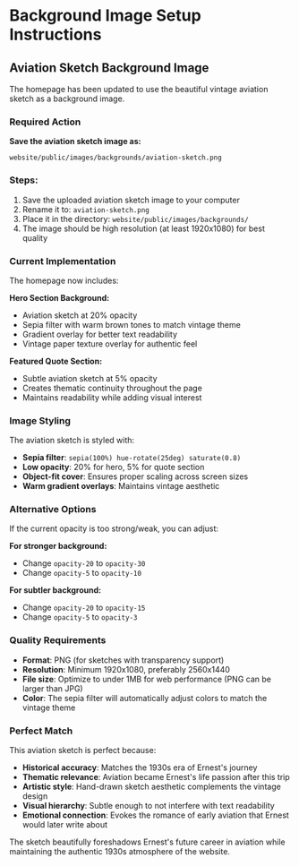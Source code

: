 # Background Image Setup Instructions

## Aviation Sketch Background Image

The homepage has been updated to use the beautiful vintage aviation sketch as a background image.

### Required Action

**Save the aviation sketch image as:**
```
website/public/images/backgrounds/aviation-sketch.png
```

### Steps:
1. Save the uploaded aviation sketch image to your computer
2. Rename it to: `aviation-sketch.png`
3. Place it in the directory: `website/public/images/backgrounds/`
4. The image should be high resolution (at least 1920x1080) for best quality

### Current Implementation

The homepage now includes:

**Hero Section Background:**
- Aviation sketch at 20% opacity
- Sepia filter with warm brown tones to match vintage theme
- Gradient overlay for better text readability
- Vintage paper texture overlay for authentic feel

**Featured Quote Section:**
- Subtle aviation sketch at 5% opacity
- Creates thematic continuity throughout the page
- Maintains readability while adding visual interest

### Image Styling

The aviation sketch is styled with:
- **Sepia filter**: `sepia(100%) hue-rotate(25deg) saturate(0.8)`
- **Low opacity**: 20% for hero, 5% for quote section
- **Object-fit cover**: Ensures proper scaling across screen sizes
- **Warm gradient overlays**: Maintains vintage aesthetic

### Alternative Options

If the current opacity is too strong/weak, you can adjust:

**For stronger background:**
- Change `opacity-20` to `opacity-30`
- Change `opacity-5` to `opacity-10`

**For subtler background:**
- Change `opacity-20` to `opacity-15`
- Change `opacity-5` to `opacity-3`

### Quality Requirements

- **Format**: PNG (for sketches with transparency support)
- **Resolution**: Minimum 1920x1080, preferably 2560x1440
- **File size**: Optimize to under 1MB for web performance (PNG can be larger than JPG)
- **Color**: The sepia filter will automatically adjust colors to match the vintage theme

### Perfect Match

This aviation sketch is perfect because:
- **Historical accuracy**: Matches the 1930s era of Ernest's journey
- **Thematic relevance**: Aviation became Ernest's life passion after this trip
- **Artistic style**: Hand-drawn sketch aesthetic complements the vintage design
- **Visual hierarchy**: Subtle enough to not interfere with text readability
- **Emotional connection**: Evokes the romance of early aviation that Ernest would later write about

The sketch beautifully foreshadows Ernest's future career in aviation while maintaining the authentic 1930s atmosphere of the website. 
